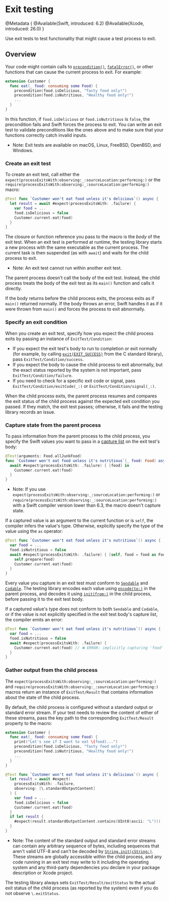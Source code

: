 # Exit testing

<!--
This source file is part of the Swift.org open source project

Copyright (c) 2023–2025 Apple Inc. and the Swift project authors
Licensed under Apache License v2.0 with Runtime Library Exception

See https://swift.org/LICENSE.txt for license information
See https://swift.org/CONTRIBUTORS.txt for Swift project authors
-->

@Metadata {
  @Available(Swift, introduced: 6.2)
  @Available(Xcode, introduced: 26.0)
}

Use exit tests to test functionality that might cause a test process to exit.

## Overview

Your code might contain calls to [`precondition()`](https://developer.apple.com/documentation/swift/precondition(_:_:file:line:)),
[`fatalError()`](https://developer.apple.com/documentation/swift/fatalerror(_:file:line:)),
or other functions that can cause the current process to exit. For example:

```swift
extension Customer {
  func eat(_ food: consuming some Food) {
    precondition(food.isDelicious, "Tasty food only!")
    precondition(food.isNutritious, "Healthy food only!")
    ...
  }
}
```

In this function, if `food.isDelicious` or `food.isNutritious` is `false`, the
precondition fails and Swift forces the process to exit. You can write an exit
test to validate preconditions like the ones above and to make sure that your
functions correctly catch invalid inputs.

- Note: Exit tests are available on macOS, Linux, FreeBSD, OpenBSD, and Windows.

### Create an exit test

To create an exit test, call either the ``expect(processExitsWith:observing:_:sourceLocation:performing:)``
or the ``require(processExitsWith:observing:_:sourceLocation:performing:)``
macro:

```swift
@Test func `Customer won't eat food unless it's delicious`() async {
  let result = await #expect(processExitsWith: .failure) {
    var food = ...
    food.isDelicious = false
    Customer.current.eat(food)
  }
}
```

The closure or function reference you pass to the macro is the _body_ of the
exit test. When an exit test is performed at runtime, the testing library starts
a new process with the same executable as the current process. The current task
is then suspended (as with `await`) and waits for the child process to exit.

- Note: An exit test cannot run within another exit test.

The parent process doesn't call the body of the exit test. Instead, the child
process treats the body of the exit test as its `main()` function and calls it
directly.

<!-- TODO: discuss @MainActor isolation or lack thereof -->

If the body returns before the child process exits, the process exits as if
`main()` returned normally. If the body throws an error, Swift handles it as if
it were thrown from `main()` and forces the process to exit abnormally.

### Specify an exit condition

When you create an exit test, specify how you expect the child process exits by
passing an instance of ``ExitTest/Condition``:

- If you expect the exit test's body to run to completion or exit normally (for
  example, by calling [`exit(EXIT_SUCCESS)`](https://developer.apple.com/library/archive/documentation/System/Conceptual/ManPages_iPhoneOS/man3/exit.3.html)
  from the C standard library), pass ``ExitTest/Condition/success``.
- If you expect the body to cause the child process to exit abnormally, but the
  exact status reported by the system is not important, pass
  ``ExitTest/Condition/failure``.
- If you need to check for a specific exit code or signal, pass
  ``ExitTest/Condition/exitCode(_:)`` or ``ExitTest/Condition/signal(_:)``.

When the child process exits, the parent process resumes and compares the exit
status of the child process against the expected exit condition you passed. If
they match, the exit test passes; otherwise, it fails and the testing library
records an issue.

### Capture state from the parent process

To pass information from the parent process to the child process, you specify
the Swift values you want to pass in a [capture list](https://docs.swift.org/swift-book/documentation/the-swift-programming-language/closures/#Capturing-Values)
on the exit test's body:

```swift
@Test(arguments: Food.allJunkFood)
func `Customer won't eat food unless it's nutritious`(_ food: Food) async {
  await #expect(processExitsWith: .failure) { [food] in
    Customer.current.eat(food)
  }
}
```

- Note: If you use ``expect(processExitsWith:observing:_:sourceLocation:performing:)``
  or ``require(processExitsWith:observing:_:sourceLocation:performing:)`` with a
  Swift compiler version lower than 6.3, the macro doesn't capture state.

If a captured value is an argument to the current function or is `self`, the
compiler infers the value's type. Otherwise, explicitly specify the type of the
value using the `as` operator:

```swift
@Test func `Customer won't eat food unless it's nutritious`() async {
  var food = ...
  food.isNutritious = false
  await #expect(processExitsWith: .failure) { [self, food = food as Food] in
    self.prepare(food)
    Customer.current.eat(food)
  }
}
```

Every value you capture in an exit test must conform to [`Sendable`](https://developer.apple.com/documentation/swift/sendable)
and [`Codable`](https://developer.apple.com/documentation/swift/codable). The
testing library encodes each value using [`encode(to:)`](https://developer.apple.com/documentation/swift/encodable/encode(to:))
in the parent process, and decodes it using [`init(from:)`](https://developer.apple.com/documentation/swift/decodable/init(from:))
in the child process, before passing it to the exit test body.

If a captured value's type does not conform to both `Sendable` and `Codable`, or
if the value is not explicitly specified in the exit test body's capture list,
the compiler emits an error:

```swift
@Test func `Customer won't eat food unless it's nutritious`() async {
  var food = ...
  food.isNutritious = false
  await #expect(processExitsWith: .failure) {
    Customer.current.eat(food) // ❌ ERROR: implicitly capturing 'food'
  }
}
```

### Gather output from the child process

The ``expect(processExitsWith:observing:_:sourceLocation:performing:)`` and
``require(processExitsWith:observing:_:sourceLocation:performing:)`` macros
return an instance of ``ExitTest/Result`` that contains information about the
state of the child process. 

By default, the child process is configured without a standard output or
standard error stream. If your test needs to review the content of either of
these streams, pass the key path to the corresponding ``ExitTest/Result``
property to the macro:

```swift
extension Customer {
  func eat(_ food: consuming some Food) {
    print("Let's see if I want to eat \(food)...")
    precondition(food.isDelicious, "Tasty food only!")
    precondition(food.isNutritious, "Healthy food only!")
    ...
  }
}

@Test func `Customer won't eat food unless it's delicious`() async {
  let result = await #expect(
    processExitsWith: .failure,
    observing: [\.standardOutputContent]
  ) {
    var food = ...
    food.isDelicious = false
    Customer.current.eat(food)
  }
  if let result {
    #expect(result.standardOutputContent.contains(UInt8(ascii: "L")))
  }
}
```

- Note: The content of the standard output and standard error streams can
  contain any arbitrary sequence of bytes, including sequences that aren't valid
  UTF-8 and can't be decoded by [`String.init(cString:)`](https://developer.apple.com/documentation/swift/string/init(cstring:)-6kr8s).
  These streams are globally accessible within the child process, and any code
  running in an exit test may write to it including the operating system and any
  third-party dependencies you declare in your package description or Xcode
  project.

The testing library always sets ``ExitTest/Result/exitStatus`` to the actual
exit status of the child process (as reported by the system) even if you do not
observe `\.exitStatus`.
